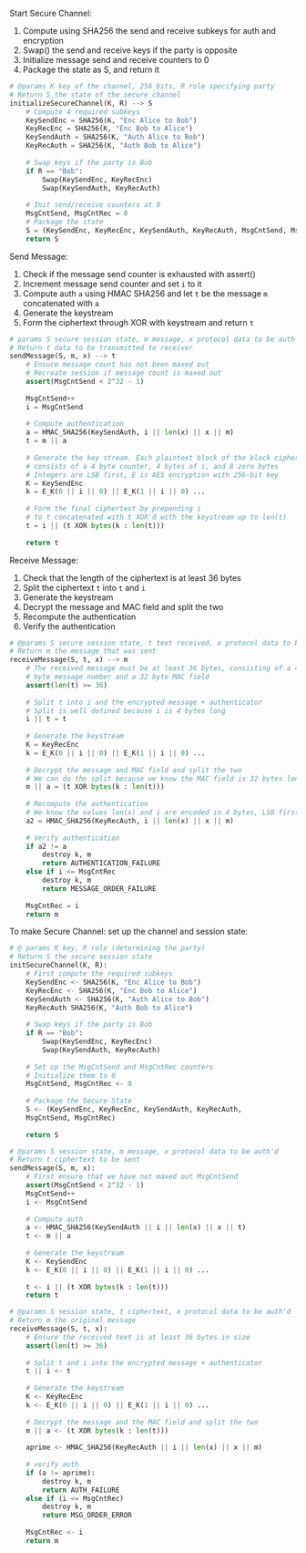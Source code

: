 Start Secure Channel:
1) Compute using SHA256 the send and receive subkeys for auth and encryption 
2) Swap() the send and receive keys if the party is opposite 
3) Initialize message send and receive counters to 0
4) Package the state as S, and return it
```python
# @params K key of the channel, 256 bits, R role specifying party
# Return S the state of the secure channel
initializeSecureChannel(K, R) --> S
	# Compute 4 required subkeys 
	KeySendEnc = SHA256(K, "Enc Alice to Bob")
	KeyRecEnc = SHA256(K, "Enc Bob to Alice")
	KeySendAuth = SHA256(K, "Auth Alice to Bob")
	KeyRecAuth = SHA256(K, "Auth Bob to Alice")
	
	# Swap keys if the party is Bob
	if R == "Bob":
		Swap(KeySendEnc, KeyRecEnc)
		Swap(KeySendAuth, KeyRecAuth)
		
	# Init send/receive counters at 0
	MsgCntSend, MsgCntRec = 0 
	# Package the state 
	S = (KeySendEnc, KeyRecEnc, KeySendAuth, KeyRecAuth, MsgCntSend, MsgCntRec)
	return S
```

Send Message:
1) Check if the message send counter is exhausted with assert()
2) Increment message send counter and set `i` to it
3) Compute auth `a` using HMAC SHA256 and let `t` be the message `m` concatenated with `a`
4) Generate the keystream
5) Form the ciphertext through XOR with keystream and return `t`
```python 
# params S secure session state, m message, x protocol data to be auth'd 
# Return t data to be transmitted to receiver 
sendMessage(S, m, x) --> t
	# Ensure message count has not been maxed out
	# Recreate session if message count is maxed out
	assert(MsgCntSend < 2^32 - 1)
	
	MsgCntSend++ 
	i = MsgCntSend 
	
	# Compute authentication
	a = HMAC_SHA256(KeySendAuth, i || len(x) || x || m)
	t = m || a
	
	# Generate the key stream. Each plaintext block of the block cipher 
	# consists of a 4 byte counter, 4 bytes of i, and 8 zero bytes 
	# Integers are LSB first, E is AES encryption with 256-bit key 
	K = KeySendEnc 
	k = E_K(0 || i || 0) || E_K(1 || i || 0) ... 
	
	# Form the final ciphertext by prepending i 
	# to t concatenated with t XOR'd with the keystream up to len(t)
	t = i || (t XOR bytes(k : len(t)))
	
	return t
```

Receive Message:
1) Check that the length of the ciphertext is at least 36 bytes 
2) Split the ciphertext `t` into `t` and `i`
3) Generate the keystream
4) Decrypt the message and MAC field and split the two 
5) Recompute the authentication 
6) Verify the authentication
```python 
# @params S secure session state, t text received, x protocol data to be auth'd
# Return m the message that was sent 
receiveMessage(S, t, x) --> m 
	# The received message must be at least 36 bytes, consisting of a 4
	# byte message number and a 32 byte MAC field 
	assert(len(t) >= 36)
	
	# Split t into i and the encrypted message + authenticator 
	# Split is well defined because i is 4 bytes long
	i || t = t
	
	# Generate the keystream 
	K = KeyRecEnc
	k = E_K(0 || i || 0) || E_K(1 || i || 0) ... 
	
	# Decrypt the message and MAC field and split the two 
	# We can do the split because we know the MAC field is 32 bytes long 
	m || a = (t XOR bytes(k : len(t))) 
	
	# Recompute the authentication 
	# We know the values len(x) and i are encoded in 4 bytes, LSB first 
	a2 = HMAC_SHA256(KeyRecAuth, i || len(x) || x || m)
	
	# Verify authentication 
	if a2 != a
		destroy k, m
		return AUTHENTICATION_FAILURE
	else if i <= MsgCntRec 
		destroy k, m
		return MESSAGE_ORDER_FAILURE 
	
	MsgCntRec = i 
	return m 
```






To make Secure Channel: set up the channel and session state:






```Python
# @ params K key, R role (determining the party)
# Return S the secure session state
initSecureChannel(K, R): 
	# First compute the required subkeys 
	KeySendEnc <- SHA256(K, "Enc Alice to Bob")
	KeyRecEnc <- SHA256(K, "Enc Bob to Alice")
	KeySendAuth <- SHA256(K, "Auth Alice to Bob")
	KeyRecAuth SHA256(K, "Auth Bob to Alice")
	
	# Swap keys if the party is Bob
	if R == "Bob":
		Swap(KeySendEnc, KeyRecEnc)
		Swap(KeySendAuth, KeyRecAuth)
	
	# Set up the MsgCntSend and MsgCntRec counters 
	# Initialize them to 0
	MsgCntSend, MsgCntRec <- 0
	
	# Package the Secure State 
	S <- (KeySendEnc, KeyRecEnc, KeySendAuth, KeyRecAuth, 
	MsgCntSend, MsgCntRec)
	
	return S 
```
```Python 
# @params S session state, m message, x protocol data to be auth'd 
# Return t ciphertext to be sent 
sendMessage(S, m, x):
	# First ensure that we have not maxed out MsgCntSend 
	assert(MsgCntSend < 2^32 - 1)
	MsgCntSend++ 
	i <- MsgCntSend 
	
	# Compute auth 
	a <- HMAC_SHA256(KeySendAuth || i || len(x) || x || t)
	t <- m || a 
	
	# Generate the keystream 
	K <- KeySendEnc
	k <- E_K(0 || i || 0) || E_K(1 || i || 0) ... 
	
	t <- i || (t XOR bytes(k : len(t)))
	return t
```
```Python 
# @params S session state, t ciphertext, x protocol data to be auth'd 
# Return m the original message 
receiveMessage(S, t, x): 
	# Ensure the received text is at least 36 bytes in size
	assert(len(t) >= 36)
	
	# Split t and i into the encrypted message + authenticator
	t || i <- t
	
	# Generate the keystream 
	K <- KeyRecEnc
	k <- E_K(0 || i || 0) || E_K(1 || i || 0) ...
	
	# Decrypt the message and the MAC field and split the two 
	m || a <- (t XOR bytes(k : len(t)))
	
	aprime <- HMAC_SHA256(KeyRecAuth || i || len(x) || x || m)
	
	# verify auth 
	if (a != aprime): 
		destroy k, m
		return AUTH_FAILURE 
	else if (i <= MsgCntRec)
		destroy k, m 
		return MSG_ORDER_ERROR 
	
	MsgCntRec <- i 
	return m
```



































